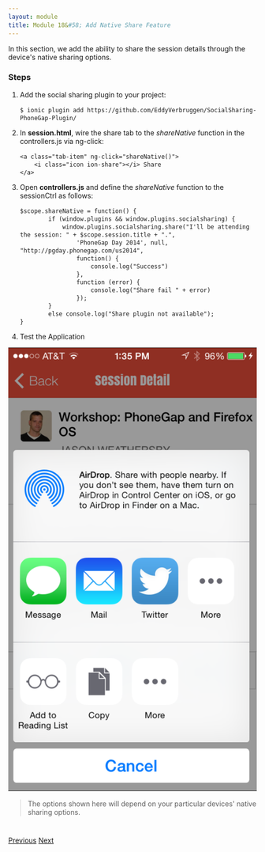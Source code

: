```yaml
---
layout: module
title: Module 18&#58; Add Native Share Feature
---
```

In this section, we add the ability to share the session details through the device's native sharing options. 
### Steps

1. Add the social sharing plugin to your project:

    ```
    $ ionic plugin add https://github.com/EddyVerbruggen/SocialSharing-PhoneGap-Plugin/
    
    ```

1. In **session.html**, wire the share tab to the *shareNative* function in the controllers.js via ng-click:

    ```
   <a class="tab-item" ng-click="shareNative()">
        <i class="icon ion-share"></i> Share
    </a>
    ```

1. Open **controllers.js** and define the *shareNative* function to the sessionCtrl as follows:

    ```
    $scope.shareNative = function() {
            if (window.plugins && window.plugins.socialsharing) {
                window.plugins.socialsharing.share("I'll be attending the session: " + $scope.session.title + ".",
                    'PhoneGap Day 2014', null, "http://pgday.phonegap.com/us2014",
                    function() {
                        console.log("Success")
                    },
                    function (error) {
                        console.log("Share fail " + error)
                    });
            }
            else console.log("Share plugin not available");
    }
    ```

1. Test the Application

![](images/app/native-share.png)

>The options shown here will depend on your particular devices' native sharing options. 

<div class="row" style="margin-top:40px;">
<div class="col-sm-12">
<a href="add-to-calendar.html" class="btn btn-default"><i class="glyphicon glyphicon-chevron-left"></i> 
Previous</a>
<a href="statusbar.html" class="btn btn-default pull-right">Next <i class="glyphicon 
glyphicon-chevron-right"></i></a>


</div>
</div>


